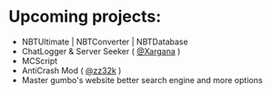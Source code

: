 # Upcoming projects:

* NBTUltimate | NBTConverter | NBTDatabase
* ChatLogger & Server Seeker ( [@Xargana](https://github.com/Xargana) )
* MCScript
* AntiCrash Mod ( [@zz32k](https://github.com/zz32k) )
* Master gumbo's website better search engine and more options
